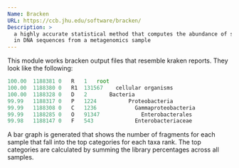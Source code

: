 ```yaml
---
Name: Bracken
URL: https://ccb.jhu.edu/software/bracken/
Description: >
  a highly accurate statistical method that computes the abundance of species
  in DNA sequences from a metagenomics sample
---
```


This module works bracken output files that resemble kraken reports. They look like the following:

```ts
100.00	1188381	0	R	1	root
100.00	1188380	0	R1	131567	  cellular organisms
100.00	1188328	0	D	2	    Bacteria
99.99	1188317	0	P	1224	      Proteobacteria
99.99	1188308	0	C	1236	        Gammaproteobacteria
99.99	1188285	0	O	91347	          Enterobacterales
99.98	1188147	0	F	543	            Enterobacteriaceae
```

A bar graph is generated that shows the number of fragments for each sample that
fall into the top categories for each taxa rank. The top categories are calculated
by summing the library percentages across all samples.
